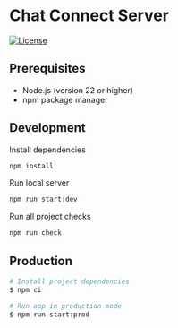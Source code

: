 # Chat Connect Server

[![License](https://img.shields.io/github/license/denissokolov/chat-connect-web-extension.svg)](https://github.com/denissokolov/chat-connect-web-extension/blob/main/LICENSE)

## Prerequisites

- Node.js (version 22 or higher)
- npm package manager

## Development

Install dependencies

```bash
npm install
```

Run local server

```bash
npm run start:dev
```

Run all project checks

```bash
npm run check
```

## Production

```bash
# Install project dependencies
$ npm ci

# Run app in production mode
$ npm run start:prod
```
